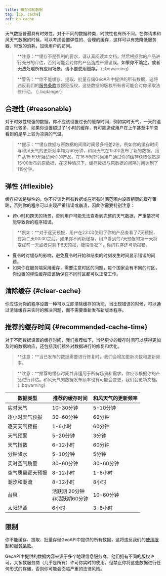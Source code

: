 ```yaml
---
title: 缓存你的数据
tag: [bp, cache]
ref: bp-cache
---
```


天气数据普遍具有时效性，对于不同的数据种类，时效性也有所不同。在你请求和风天气数据的时候，可以考虑设置弹性的、合理的缓存，这样可以有效降低服务器、带宽的消耗，加快用户的访问。

> **注意：**缓存不是强制的要求，请认真阅读本文档，然后根据你的产品进行充分的评估，否则可能会对你的产品造成严重错误。**如果你不确定，或者无法处理所有应用场景，请不要使用缓存。**
{:.bqwarning}

> **警告：**你不能缓存、提取、批量存储GeoAPI中提供的所有数据，这将违反我们的[服务条款](https://www.qweather.com/terms/developers-tos)或侵犯版权，这些数据的版权所有者可能会对你采取法律行动。
{:.bqdanger}

## 合理性 {#reasonable}

对于时效性较强的数据，你不应该设置过长的缓存时间，例如实时天气，一天的温度变化较多，如果你设置超过了1小时的缓存，有可能造成用户在上午甚至中午查看到的是早上较为凉爽的气温。

> **提示：**缓存数据与原数据的间隔时间最多相差2倍，例如你的缓存时间与和风天气的更新频率均为60分钟，和风天气在15:00发布了新的数据，用户从15:59开始访问你的产品，在16:59的时候用户通过你的缓存获取依然是15:00发布的原数据，在这种情况下，缓存数据与原数据的间隔时间达到了119分钟。

## 弹性 {#flexible}

缓存应该是弹性的，你不应该为所有数据或在所有时间范围内设置相同的缓存策略，否则你的程序可以出现严重错误或崩溃，因此你需要特别注意：

- 跨小时和跨天的场景，否则用户可能无法查看到完整的天气数据，严重情况可能导致你的程序错误。
 > **例如：**对于逐天预报，用户在23:00使用了你的产品查看了7天预报，在第二天00:00之后，如果你不刷新缓存，用户看到的7天预报的第一天将变成前一天或者只剩下6天预报，极端情况下，你的程序还可能报错。
- 夏令时对缓存的影响，避免夏令时开始和结束的时刻发生时间显示错误的问题。
- 如果你在服务端采用缓存，需要注意时区的问题，每个国家会有不同的时区，你设置的弹性缓存应该确保在不同时区都可以正常工作。

## 清除缓存 {#clear-cache}

你应该为你的程序设置一种可以立即清除缓存的功能，当出现错误的时候，可以通过清除缓存来实时的解决问题，而不需要重新发布新版本程序。

## 推荐的缓存时间 {#recommended-cache-time}

对于不同数据设置的缓存时间，我们推荐如下，当然更少的缓存时间可以获得更加及时的数据响应，还包括我们额外对数据进行的修复和优化。

> **注意：**当已发布的数据需要进行修复时，我们会增加更新次数和更新频率。

> **注意：**推荐的缓存时间并非适用于所有场景和需求，你应该根据你的产品进行评估。和风天气的数据发布频率也有可能会变更，我们会更新文档。
{:.bqwarning}


| 数据类型         | 推荐的缓存时间                    | 和风天气的更新频率 |
| ---------------- | --------------------------------- | ------------------ |
| 实时天气         | 10-30分钟                         | 5-10分钟           |
| 逐小时天气预报   | 30-60分钟                         | 60分钟             |
| 逐天天气预报     | 1-6小时                           | 60分钟             |
| 天气预警         | 5-20分钟                          | 3分钟              |
| 天气指数         | 6-12小时                          | 60分钟             |
| 分钟降水         | 5-10分钟                          | 5分钟              |
| 实时空气质量     | 30-60分钟                         | 30-60分钟          |
| 空气质量逐天预报 | 8-12小时                          | 1-6小时            |
| 潮汐和潮流       | 8-12小时                          | 8小时              |
| 台风             | 活跃期 20分钟<br />非活跃期60分钟 | 10-60分钟          |
| 太阳辐照         | 6小时                             | 3-6小时            |

## 限制

你不能缓存、提取、批量存储GeoAPI中提供的所有数据，这将违反我们的[使用限制](/docs/terms/restriction/)和[服务条款](https://www.qweather.com/terms/developers-tos)。

GeoAPI中提供的数据内容来源于多个地理信息服务商，他们拥有不同的版权许可，大多数服务商（几乎是所有）许可你实时的使用，但禁止你将这些数据进行任何形式的存储，否则你可能会面临严重的法律风险。
